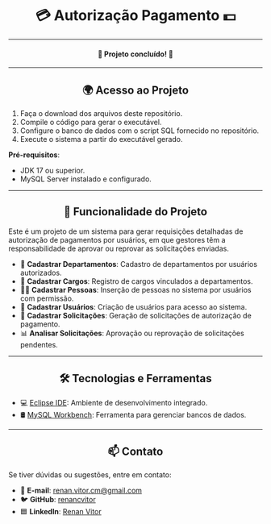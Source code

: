 <h1 align="center">💳 Autorização Pagamento 💵</h1>

---

<h4 align="center">🎉 Projeto concluído! 🎉</h4>

---

<h2 align="center">🌍 Acesso ao Projeto</h2>

1. Faça o download dos arquivos deste repositório.
2. Compile o código para gerar o executável.
3. Configure o banco de dados com o script SQL fornecido no repositório.
4. Execute o sistema a partir do executável gerado.

**Pré-requisitos**:
- JDK 17 ou superior.
- MySQL Server instalado e configurado.

---

<h2 align="center">🧮 Funcionalidade do Projeto </h2>

Este é um projeto de um sistema para gerar requisições detalhadas de autorização de pagamentos por usuários, em que gestores têm a responsabilidade de aprovar ou reprovar as solicitações enviadas.

- 🏢 **Cadastrar Departamentos**: Cadastro de departamentos por usuários autorizados.
- 👔 **Cadastrar Cargos**: Registro de cargos vinculados a departamentos.
- 👦🏽 **Cadastrar Pessoas**: Inserção de pessoas no sistema por usuários com permissão.
- 👤 **Cadastrar Usuários**: Criação de usuários para acesso ao sistema.
- 📝 **Cadastrar Solicitações**: Geração de solicitações de autorização de pagamento.
- 📊 **Analisar Solicitações**: Aprovação ou reprovação de solicitações pendentes.

---

<h2 align="center">🛠️ Tecnologias e Ferramentas</h2>

- 💻 [Eclipse IDE](https://www.eclipse.org/): Ambiente de desenvolvimento integrado.
- 🛢️ [MySQL Workbench](https://www.mysql.com/products/workbench/): Ferramenta para gerenciar bancos de dados.

---

<h2 align="center">📫 Contato</h2>

Se tiver dúvidas ou sugestões, entre em contato:

- 📧 **E-mail**: [renan.vitor.cm@gmail.com](mailto:renan.vitor.cm@gmail.com)
- 🐦 **GitHub**: [renancvitor](https://github.com/renancvitor)
- 🟦 **LinkedIn**: [Renan Vitor](https://www.linkedin.com/in/renan-vitor-developer/)
